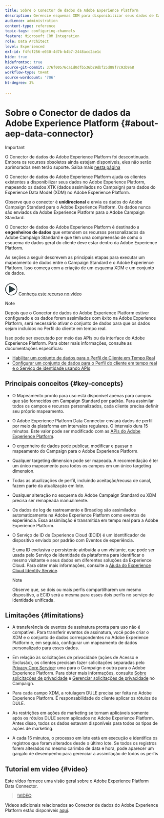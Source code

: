 ```yaml
---
title: Sobre o Conector de dados da Adobe Experience Platform
description: Gerencie esquemas XDM para disponibilizar seus dados de Campaign Standard no Adobe Experience Platform.
audience: administration
content-type: reference
topic-tags: configuring-channels
feature: Microsoft CRM Integration
role: Data Architect
level: Experienced
exl-id: f4fcf256-e030-4d7b-b4b7-2448acc2ae1c
hide: true
hidefromtoc: true
source-git-commit: 376f00576ca1d0dfb536b29dbf25d88f7c93b9a8
workflow-type: tm+mt
source-wordcount: '706'
ht-degree: 3%

---
```


# Sobre o Conector de dados da Adobe Experience Platform {#about-aep-data-connector}

>[!IMPORTANT]
>
>O Conector de dados do Adobe Experience Platform foi descontinuado. Embora os recursos obsoletos ainda estejam disponíveis, eles não serão aprimorados nem terão suporte. Saiba mais [nesta página](../../rn/using/deprecated-features.md)

O Conector de dados do Adobe Experience Platform ajuda os clientes existentes a disponibilizar seus dados no Adobe Experience Platform, mapeando os dados XTK (dados assimilados no Campaign) para dados do Experience Data Model (XDM) no Adobe Experience Platform.

Observe que o conector é **unidirecional** e envia os dados do Adobe Campaign Standard para o Adobe Experience Platform. Os dados nunca são enviados da Adobe Experience Platform para o Adobe Campaign Standard.

O Conector de dados do Adobe Experience Platform é destinado a **engenheiros de dados** que entendem os recursos personalizados da Adobe Campaign Standard e que têm uma compreensão de como o esquema de dados geral do cliente deve estar dentro da Adobe Experience Platform.

As seções a seguir descrevem as principais etapas para executar um mapeamento de dados entre o Campaign Standard e o Adobe Experience Platform. Isso começa com a criação de um esquema XDM e um conjunto de dados.

![](assets/do-not-localize/how-to-video.png) [Conheça este recurso no vídeo](#video)

>[!NOTE]
>Depois que o Conector de dados do Adobe Experience Platform estiver configurado e os dados forem assimilados com êxito na Adobe Experience Platform, será necessário ativar o conjunto de dados para que os dados sejam incluídos no Perfil do cliente em tempo real.
>
>Isso pode ser executado por meio das APIs ou da interface do Adobe Experience Platform. Para obter mais informações, consulte as documentações específicas:
>
>* [Habilitar um conjunto de dados para o Perfil de Cliente em Tempo Real](https://experienceleague.adobe.com/docs/experience-platform/rtcdp/datasets/dataset.html)
>* [Configurar um conjunto de dados para o Perfil do cliente em tempo real e o Serviço de identidade usando APIs](https://experienceleague.adobe.com/docs/experience-platform/catalog/api/getting-started.html)

## Principais conceitos {#key-concepts}

* O Mapeamento pronto para uso está disponível apenas para campos que são fornecidos em Campaign Standard por padrão. Para assimilar todos os campos e recursos personalizados, cada cliente precisa definir seu próprio mapeamento.

* O Adobe Experience Platform Data Connector enviará dados de perfil por meio da plataforma em intervalos regulares.&#x200B; O intervalo dura 15 minutos. Este valor pode ser modificado com as [APIs do Adobe Experience Platform](https://experienceleague.adobe.com/docs/experience-platform/ingestion/home.html).

* O engenheiro de dados pode publicar, modificar e pausar o mapeamento do Campaign para o Adobe Experience Platform.

* Qualquer targeting dimension pode ser mapeada. A recomendação é ter um único mapeamento para todos os campos em um único targeting dimension.

* Todas as atualizações de perfil, incluindo aceitação/recusa de canal, fazem parte da atualização em lote.

* Qualquer alteração no esquema do Adobe Campaign Standard ou XDM precisa ser remapeada manualmente.&#x200B;

* Os dados de log de rastreamento e Broadlog são assimilados automaticamente na Adobe Experience Platform como eventos de experiência. Essa assimilação é transmitida em tempo real para a Adobe Experience Platform.

* O Serviço de ID de Experience Cloud (ECID) é um identificador de dispositivo enviado por padrão com Eventos de experiência.

  É uma ID exclusiva e persistente atribuída a um visitante, que pode ser usada pelo Serviço de identidade da plataforma para identificar o mesmo visitante e seus dados em diferentes soluções da Experience Cloud. Para obter mais informações, consulte a [Ajuda do Experience Cloud Identity Service](https://experienceleague.adobe.com/docs/id-service/using/home.html?lang=pt-BR).

  >[!NOTE]
  >
  >Observe que, se dois ou mais perfis compartilharem um mesmo dispositivo, a ECID será a mesma para esses dois perfis no serviço de identidade unificada.

## Limitações {#limitations}

* A transferência de eventos de assinatura pronta para uso não é compatível. Para transferir eventos de assinatura, você pode criar o XDM e o conjunto de dados correspondentes no Adobe Experience Platform e, em seguida, configurar um mapeamento de dados personalizado para esses dados.

* Em relação às solicitações de privacidade (ações de Acesso e Exclusão), os clientes precisam fazer solicitações separadas pelo [Privacy Core Service](https://experienceleague.adobe.com/docs/experience-platform/privacy/home.html#how-to-use-privacy-service-to-manage-privacy-job-requests): uma para o Campaign e outra para o Adobe Experience Platform. Para obter mais informações, consulte [Sobre solicitações de privacidade](https://experienceleague.adobe.com/docs/campaign-standard/using/getting-started/privacy/privacy-requests.html?lang=pt-BR#getting-started) e [Gerenciar solicitações de privacidade](https://helpx.adobe.com/br/campaign/kb/acs-privacy.html#ManagingPrivacyRequests) no Campaign.

* Para cada campo XDM, a rotulagem DULE precisa ser feita no Adobe Experience Platform. É responsabilidade do cliente aplicar os rótulos de DULE.

* As restrições em ações de marketing se tornam aplicáveis somente após os rótulos DULE serem aplicados no Adobe Experience Platform. Antes disso, todos os dados estavam disponíveis para todos os tipos de ações de marketing.

* A cada 15 minutos, o processo em lote está em execução e identifica os registros que foram alterados desde o último lote. Se todos os registros forem alterados no mesmo carimbo de data e hora, pode aparecer um gargalo de desempenho para gerenciar a assimilação de todos os perfis

## Tutorial em vídeo {#video}

Este vídeo fornece uma visão geral sobre o Adobe Experience Platform Data Connector.

>[!VIDEO](https://video.tv.adobe.com/v/27304?quality=12&captions=eng)

Vídeos adicionais relacionados ao Conector de dados do Adobe Experience Platform estão disponíveis [aqui](https://experienceleague.adobe.com/docs/campaign-learn/campaign-standard-tutorials/administrating/adobe-experience-platform-data-connector/understanding-the-adobe-experience-platform-data-connector.html).

